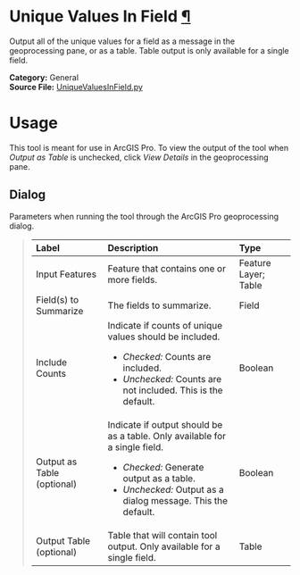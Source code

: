 # Unique Values In Field [¶](../README.md)

Output all of the unique values for a field as a message in the geoprocessing pane, or as a table. Table output is only available for a single field.

**Category:** General<br>
**Source File:** [UniqueValuesInField.py](../tools/project/UniqueValuesInField.py)

# Usage

This tool is meant for use in ArcGIS Pro. To view the output of the tool when *Output as Table* is unchecked, click *View Details* in the geoprocessing pane.

## Dialog

Parameters when running the tool through the ArcGIS Pro geoprocessing dialog.

>| Label | Description | Type |
>| :--- | :--- | :--- |
>| Input Features | Feature that contains one or more fields. | Feature Layer; Table |
>| Field(s) to Summarize | The fields to summarize. | Field |
>| Include Counts | Indicate if counts of unique values should be included.<ul><li>*Checked:* Counts are included.</li><li>*Unchecked:* Counts are not included. This is the default.</li></ul> | Boolean |
>| Output as Table (optional) | Indicate if output should be as a table. Only available for a single field.<ul><li>*Checked:* Generate output as a table.</li><li>*Unchecked:* Output as a dialog message. This the default.</li></ul> | Boolean |
>| Output Table (optional) | Table that will contain tool output. Only available for a single field. | Table |